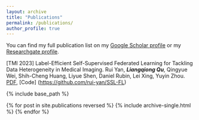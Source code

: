 ```yaml
---
layout: archive
title: "Publications"
permalink: /publications/
author_profile: true
---
```


You can find my full publication list on my [Google Scholar profile](https://scholar.google.com/citations?user=ruKpgzwAAAAJ&hl=zh-CN) or my [Researchgate profile](https://www.researchgate.net/profile/Liangqiong-Qu-2).

[TMI 2023] Label-Efficient Self-Supervised Federated Learning for Tackling Data Heterogeneity in Medical Imaging. Rui Yan, ***Liangqiong Qu***, Qingyue Wei, Shih-Cheng Huang, Liyue Shen, Daniel Rubin, Lei Xing, Yuyin Zhou. [PDF](https://ieeexplore-ieee-org.eproxy.lib.hku.hk/stamp/stamp.jsp?tp=&arnumber=10004993&tag=1), [Code] (https://github.com/rui-yan/SSL-FL)

{% include base_path %}

{% for post in site.publications reversed %}
  {% include archive-single.html %}
{% endfor %}
